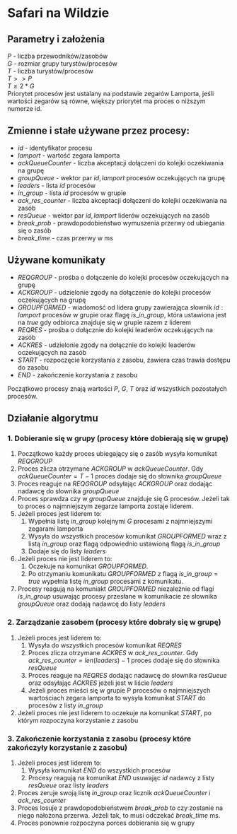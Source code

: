 # Safari na Wildzie
## Parametry i założenia
$P$ - liczba przewodników/zasobów\
$G$ - rozmiar grupy turystów/procesów\
$T$ - liczba turystów/procesów\
$T >> P$\
$T \geq  2*G$\
Priorytet procesów jest ustalany na podstawie zegarów Lamporta, jeśli wartości zegarów są równe, większy priorytet ma proces o niższym numerze id. 


## Zmienne i stałe używane przez procesy:
* $id$ - identyfikator procesu
* $lamport$ - wartość zegara lamporta
* $ackQueueCounter$ - liczba akceptacji dołączeni do kolejki oczekiwania na grupę
* $groupQueue$ - wektor par ${id, lamport}$ procesów oczekujących na grupę
* $leaders$ - lista $id$ procesów
* $in\_group$ - lista $id$ procesów w grupie
* $ack\_res\_counter$ - liczba akceptacji dołączeni do kolejki oczekiwania na zasób
* $resQueue$ - wektor par ${id, lamport}$ liderów oczekujących na zasób
* $break\_prob$ - prawdopodobieństwo wymuszenia przerwy od ubiegania się o zasób
* $break\_time$ - czas przerwy w ms


## Używane komunikaty
* $REQGROUP$ - prośba o dołączenie do kolejki procesów oczekujących na grupę
* $ACKGROUP$ - udzielonie zgody na dołączenie do kolejki procesów oczekujących na grupę
* $GROUPFORMED$ - wiadomość od lidera grupy zawierająca słownik $id: lamport$ procesów w grupie oraz flagę $is\_in\_group$, która ustawiona jest na $true$ gdy odbiorca znajduje się w grupie razem z liderem
* $REQRES$ - prośba o dołącznie do kolejki leaderów oczekujących na zasób
* $ACKRES$ - udzielonie zgody na dołącznie do kolejki leaderów oczekujących na zasób
* $START$ - rozpoczęcie korzystania z zasobu, zawiera czas trawia dostępu do zasobu
* $END$ - zakończenie korzystania z zasobu

Początkowo procesy znają wartości $P$, $G$, $T$ oraz $id$ wszystkich pozostałych procesów.


## Działanie algorytmu
### 1. Dobieranie się w grupy (procesy które dobierają się w grupę)
1. Początkowo każdy proces ubiegający się o zasób wysyła komunikat $REQGROUP$
2. Proces zlicza otrzymane $ACKGROUP$ w $ackQueueCounter$. Gdy $ackQueueCounter = T-1$ proces dodaje się do słownika $groupQueue$
2. Proces reaguje na $REQGROUP$ odsyłając $ACKGROUP$ oraz dodając nadawcę do słownika $groupQueue$
3. Proces sprawdza czy w $groupQueue$ znajduje się G procesów. Jeżeli tak to proces o najmniejszym zegarze lamporta zostaje liderem. 
4. Jeżeli proces jest liderem to: 
    1. Wypełnia listę $in\_group$ kolejnymi $G$ procesami z najmniejszymi zegarami lamporta
    2. Wysyła do wszystkich procesów komunikat $GROUPFORMED$ wraz z listą $in\_group$ oraz flagą odpowiednio ustawioną flagą $is\_in\_group$
    3. Dodaje się do listy $leaders$
5. Jeżeli proces nie jest liderem to:
    1. Oczekuje na komunikat $GROUPFORMED$. 
    2. Po otrzymaniu komunikatu $GROUPFORMED$ z flagą $is\_in\_group=true$ wypełnia listę $in\_group$ procesami z komunikatu.
6. Procesy reagują na komuniakt $GROUPFORMED$ niezależnie od flagi $is\_in\_group$ usuwając procesy przesłane w komunikacie ze słownika $groupQueue$ oraz dodają nadawcę do listy $leaders$


### 2. Zarządzanie zasobem (procesy które dobrały się w grupę)
1. Jeżeli proces jest liderem to:
    1. Wysyła do wszystkich procesów komunikat $REQRES$
    2. Proces zlicza otrzymane $ACKRES$ w $ack\_res\_counter$. Gdy $ack\_res\_counter = len(leaders)-1$ proces dodaje się do słownika $resQueue$
    3. Proces reaguje na $REQRES$ dodając nadawcę do słownika $resQueue$ oraz odsyłając $ACKRES$ jeżeli jest w liście $leaders$ 
    4. Jeżeli proces mieści się w grupie P procesów o najmniejszych wartościach zegara lamporta to wysyła komunikat $START$ do procesów z listy $in\_group$
4. Jeżeli proces nie jest liderem to oczekuje na komunikat $START$, po którym rozpoczyna korzystanie z zasobu


### 3. Zakończenie korzystania z zasobu (procesy które zakończyły korzystanie z zasobu)
1. Jeżeli proces jest liderem to: 
    1. Wysyła komunikat $END$ do wszystkich procesów
    2. Procesy reagują na komunikat $END$ usuwając $id$ nadawcy z listy $resQueue$ oraz listy $leaders$
2. Proces zeruje swoją listę $in\_group$ oraz licznik $ackQueueCounter$ i $ack\_res\_counter$
3. Proces losuje z prawdopodobieństwem $break\_prob$ to czy zostanie na niego nałożona przerwa. Jeżeli tak, to musi odczekać $break\_time$ ms.
4. Proces ponownie rozpoczyna porces dobierania się w grupy

